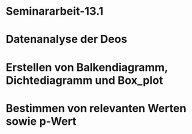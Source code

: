 # Seminararbeit-13.1
# Datenanalyse der Deos
# Erstellen von Balkendiagramm, Dichtediagramm und Box_plot
# Bestimmen von relevanten Werten sowie p-Wert
